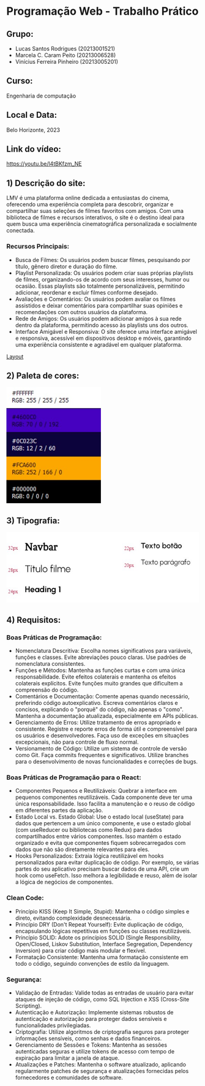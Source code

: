# Programação Web - Trabalho Prático

## Grupo:
- Lucas Santos Rodrigues (20213001521)
- Marcela C. Caram Peito (20213006528)
- Vinícius Ferreira Pinheiro (20213005201)

## Curso:
Engenharia de computação

## Local e Data:
Belo Horizonte, 2023

## Link do vídeo:
https://youtu.be/l4tBKfzm_NE

## 1) Descrição do site:
LMV é uma plataforma online dedicada a entusiastas do cinema, oferecendo uma experiência completa para descobrir, organizar e compartilhar suas seleções de filmes favoritos com amigos. Com uma biblioteca de filmes e recursos interativos, o site é o destino ideal para quem busca uma experiência cinematográfica personalizada e socialmente conectada.

### Recursos Principais:
- Busca de Filmes: Os usuários podem buscar filmes, pesquisando por título, gênero diretor e duração do filme.
- Playlist Personalizada: Os usuários podem criar suas próprias playlists de filmes, organizando-os de acordo com seus interesses, humor ou ocasião. Essas playlists são totalmente personalizáveis, permitindo adicionar, reordenar e excluir filmes conforme desejado.
- Avaliações e Comentários: Os usuários podem avaliar os filmes assistidos e deixar comentários para compartilhar suas opiniões e recomendações com outros usuários da plataforma.
- Rede de Amigos: Os usuários podem adicionar amigos à sua rede dentro da plataforma, permitindo acesso às playlists uns dos outros.
- Interface Amigável e Responsiva: O site oferece uma interface amigável e responsiva, acessível em dispositivos desktop e móveis, garantindo uma experiência consistente e agradável em qualquer plataforma. 

[Layout](https://www.figma.com/file/GcYnAASx2nxlkRsSgzyGe5/Site-de-avalia%C3%A7%C3%A3o-de-filmes?type=design&node-id=0%3A1&mode=design&t=UhqsWvyFgIFAdmxU-1)

## 2) Paleta de cores:
<html>
  <img src="./docs/paleta.jpg">
</html>

## 3) Tipografia:
<html>
  <img src="./docs/tipografia.jpg">
</html>

## 4) Requisitos:
### Boas Práticas de Programação:
- Nomenclatura Descritiva: Escolha nomes significativos para variáveis, funções e classes. Evite abreviações pouco claras. Use padrões de nomenclatura consistentes.
- Funções e Métodos: Mantenha as funções curtas e com uma única responsabilidade. Evite efeitos colaterais e mantenha os efeitos colaterais explícitos. Evite funções muito grandes que dificultem a compreensão do código.
- Comentários e Documentação: Comente apenas quando necessário, preferindo código autoexplicativo. Escreva comentários claros e concisos, explicando o "porquê" do código, não apenas o "como". Mantenha a documentação atualizada, especialmente em APIs públicas.
- Gerenciamento de Erros: Utilize tratamento de erros apropriado e consistente. Registre e reporte erros de forma útil e compreensível para os usuários e desenvolvedores. Faça uso de exceções em situações excepcionais, não para controle de fluxo normal.
- Versionamento de Código: Utilize um sistema de controle de versão como Git. Faça commits frequentes e significativos. Utilize branches para o desenvolvimento de novas funcionalidades e correções de bugs.

### Boas Práticas de Programação para o React:
- Componentes Pequenos e Reutilizáveis: Quebrar a interface em pequenos componentes reutilizáveis. Cada componente deve ter uma única responsabilidade. Isso facilita a manutenção e o reuso de código em diferentes partes da aplicação.
- Estado Local vs. Estado Global: Use o estado local (useState) para dados que pertencem a um único componente, e use o estado global (com useReducer ou bibliotecas como Redux) para dados compartilhados entre vários componentes. Isso mantém o estado organizado e evita que componentes fiquem sobrecarregados com dados que não são diretamente relevantes para eles.
- Hooks Personalizados: Extraia lógica reutilizável em hooks personalizados para evitar duplicação de código. Por exemplo, se várias partes do seu aplicativo precisam buscar dados de uma API, crie um hook como useFetch. Isso melhora a legibilidade e reuso, além de isolar a lógica de negócios de componentes.


### Clean Code:
- Princípio KISS (Keep It Simple, Stupid): Mantenha o código simples e direto, evitando complexidade desnecessária.
- Princípio DRY (Don't Repeat Yourself): Evite duplicação de código, encapsulando lógicas repetitivas em funções ou classes reutilizáveis.
- Princípio SOLID: Adote os princípios SOLID (Single Responsibility, Open/Closed, Liskov Substitution, Interface Segregation, Dependency Inversion) para criar código mais modular e flexível.
- Formatação Consistente: Mantenha uma formatação consistente em todo o código, seguindo convenções de estilo da linguagem.

### Segurança:
- Validação de Entradas: Valide todas as entradas de usuário para evitar ataques de injeção de código, como SQL Injection e XSS (Cross-Site Scripting).
- Autenticação e Autorização: Implemente sistemas robustos de autenticação e autorização para proteger dados sensíveis e funcionalidades privilegiadas.
- Criptografia: Utilize algoritmos de criptografia seguros para proteger informações sensíveis, como senhas e dados financeiros.
- Gerenciamento de Sessões e Tokens: Mantenha as sessões autenticadas seguras e utilize tokens de acesso com tempo de expiração para limitar a janela de ataque.
- Atualizações e Patches: Mantenha o software atualizado, aplicando regularmente patches de segurança e atualizações fornecidas pelos fornecedores e comunidades de software.